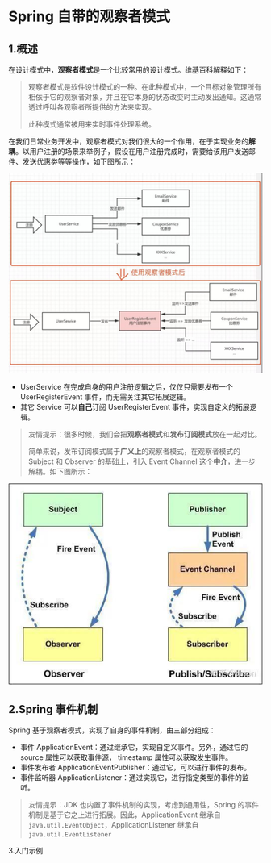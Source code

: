 # Spring 自带的观察者模式

## 1.概述

在设计模式中，**观察者模式**是一个比较常用的设计模式。维基百科解释如下：

> 观察者模式是软件设计模式的一种。在此种模式中，一个目标对象管理所有相依于它的观察者对象，并且在它本身的状态改变时主动发出通知。这通常透过呼叫各观察者所提供的方法来实现。
>
> 此种模式通常被用来实时事件处理系统。

在我们日常业务开发中，观察者模式对我们很大的一个作用，在于实现业务的**解耦**。以用户注册的场景来举例子，假设在用户注册完成时，需要给该用户发送邮件、发送优惠劵等等操作，如下图所示：

![](https://raw.githubusercontent.com/wanxianbo/pic-bed/main/img/2021/04/20210409155117.jpg)

- UserService 在完成自身的用户注册逻辑之后，仅仅只需要发布一个 UserRegisterEvent 事件，而无需关注其它拓展逻辑。
- 其它 Service 可以**自己**订阅 UserRegisterEvent 事件，实现自定义的拓展逻辑。

> 友情提示：很多时候，我们会把**观察者模式**和**发布订阅模式**放在一起对比。
>
> 简单来说，发布订阅模式属于**广义上**的观察者模式，在观察者模式的 Subject 和 Observer 的基础上，引入 Event Channel 这个**中介**，进一步解耦。如下图所示：

![](https://raw.githubusercontent.com/wanxianbo/pic-bed/main/img/2021/04/20210409155240.jpg)

## 2.Spring 事件机制

Spring 基于观察者模式，实现了自身的事件机制，由三部分组成：

- 事件 ApplicationEvent：通过继承它，实现自定义事件。另外，通过它的 source 属性可以获取事件源， timestamp 属性可以获取发生事件。
- 事件发布者 ApplicationEventPublisher：通过它，可以进行事件的发布。
- 事件监听器 ApplicationListener：通过实现它，进行指定类型的事件的监听。

> 友情提示：JDK 也内置了事件机制的实现，考虑到通用性，Spring 的事件机制是基于它之上进行拓展。因此，ApplicationEvent 继承自 `java.util.EventObject`，ApplicationListener 继承自 `java.util.EventListener`

3.入门示例

